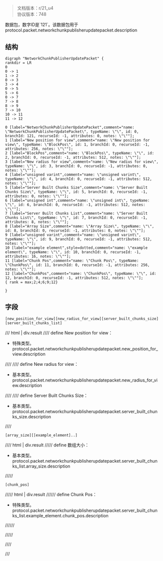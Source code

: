 # <!-- md:samp NetworkChunkPublisherUpdatePacket -->

> 文档版本：r/21_u4<br/>协议版本：748

<!-- md:samp NetworkChunkPublisherUpdatePacket -->数据包，数字ID是`121`。该数据包用于protocol.packet.networkchunkpublisherupdatepacket.description

## 结构

```viz
digraph "NetworkChunkPublisherUpdatePacket" {
rankdir = LR
0
0 -> 1
1 -> 2
0 -> 3
3 -> 4
0 -> 5
5 -> 6
0 -> 7
7 -> 8
8 -> 9
7 -> 10
10 -> 11
11 -> 12

0 [label="NetworkChunkPublisherUpdatePacket",comment="name: \"NetworkChunkPublisherUpdatePacket\", typeName: \"\", id: 0, branchId: 121, recurseId: -1, attributes: 0, notes: \"\""];
1 [label="New position for view",comment="name: \"New position for view\", typeName: \"BlockPos\", id: 1, branchId: 0, recurseId: -1, attributes: 256, notes: \"\""];
2 [label="BlockPos",comment="name: \"BlockPos\", typeName: \"\", id: 2, branchId: 0, recurseId: -1, attributes: 512, notes: \"\""];
3 [label="New radius for view",comment="name: \"New radius for view\", typeName: \"\", id: 3, branchId: 0, recurseId: -1, attributes: 0, notes: \"\""];
4 [label="unsigned varint",comment="name: \"unsigned varint\", typeName: \"\", id: 4, branchId: 0, recurseId: -1, attributes: 512, notes: \"\""];
5 [label="Server Built Chunks Size",comment="name: \"Server Built Chunks Size\", typeName: \"\", id: 5, branchId: 0, recurseId: -1, attributes: 0, notes: \"\""];
6 [label="unsigned int",comment="name: \"unsigned int\", typeName: \"\", id: 6, branchId: 0, recurseId: -1, attributes: 512, notes: \"\""];
7 [label="Server Built Chunks List",comment="name: \"Server Built Chunks List\", typeName: \"\", id: 7, branchId: 0, recurseId: -1, attributes: 8, notes: \"\""];
8 [label="Array Size",comment="name: \"Array Size\", typeName: \"\", id: 8, branchId: 0, recurseId: -1, attributes: 0, notes: \"\""];
9 [label="unsigned varint",comment="name: \"unsigned varint\", typeName: \"\", id: 9, branchId: 0, recurseId: -1, attributes: 512, notes: \"\""];
10 [label="example element",style=dotted,comment="name: \"example element\", typeName: \"\", id: 10, branchId: 0, recurseId: -1, attributes: 16, notes: \"\""];
11 [label="Chunk Pos",comment="name: \"Chunk Pos\", typeName: \"ChunkPos\", id: 11, branchId: 0, recurseId: -1, attributes: 256, notes: \"\""];
12 [label="ChunkPos",comment="name: \"ChunkPos\", typeName: \"\", id: 12, branchId: 0, recurseId: -1, attributes: 512, notes: \"\""];
{ rank = max;2;4;6;9;12}

}

```

## 字段

```title='NetworkChunkPublisherUpdatePacket'
[new_position_for_view][new_radius_for_view][server_built_chunks_size][server_built_chunks_list]
```

/// html | div.result
//// define
New position for view：[<!-- md:samp BlockPos -->](../types/blockpos.md)

- 特殊类型。protocol.packet.networkchunkpublisherupdatepacket.new_position_for_view.description


////
//// define
New radius for view：<!-- md:samp unsigned varint -->

- 基本类型。protocol.packet.networkchunkpublisherupdatepacket.new_radius_for_view.description


////
//// define
Server Built Chunks Size：<!-- md:samp unsigned int -->

- 基本类型。protocol.packet.networkchunkpublisherupdatepacket.server_built_chunks_size.description


////
```title='Server Built Chunks List'
[array_size][[example_element]..]
```

//// html | div.result
///// define
数组大小：<!-- md:samp unsigned varint -->

- 基本类型。protocol.packet.networkchunkpublisherupdatepacket.server_built_chunks_list.array_size.description


/////
```title='示例元素'
[chunk_pos]
```

///// html | div.result
////// define
Chunk Pos：[<!-- md:samp ChunkPos -->](../types/chunkpos.md)

- 特殊类型。protocol.packet.networkchunkpublisherupdatepacket.server_built_chunks_list.example_element.chunk_pos.description


//////

/////

////

///

